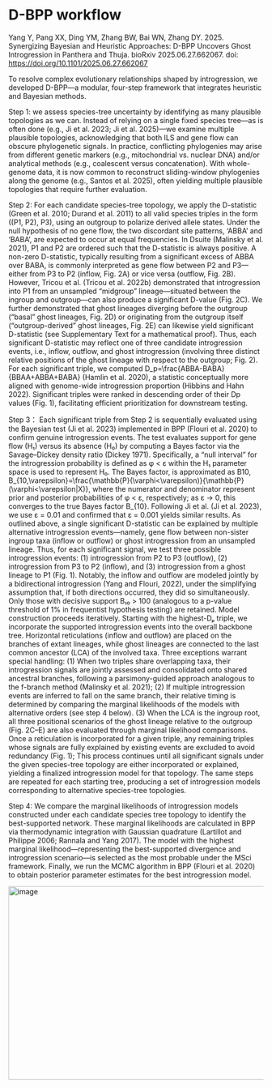 # D-BPP workflow

Yang Y, Pang XX, Ding YM, Zhang BW, Bai WN, Zhang DY. 2025. Synergizing Bayesian and Heuristic Approaches: D-BPP Uncovers Ghost Introgression in Panthera and Thuja. bioRxiv 2025.06.27.662067. doi: https://doi.org/10.1101/2025.06.27.662067

To resolve complex evolutionary relationships shaped by introgression, we developed D-BPP—a modular, four-step framework that integrates heuristic and Bayesian methods. 

Step 1:
we assess species-tree uncertainty by identifying as many plausible topologies as we can. Instead of relying on a single fixed species tree—as is often done (e.g., Ji et al. 2023; Ji et al. 2025)—we examine multiple plausible topologies, acknowledging that both ILS and gene flow can obscure phylogenetic signals. In practice, conflicting phylogenies may arise from different genetic markers (e.g., mitochondrial vs. nuclear DNA) and/or analytical methods (e.g., coalescent versus concatenation). With whole-genome data, it is now common to reconstruct sliding-window phylogenies along the genome (e.g., Santos et al. 2025), often yielding multiple plausible topologies that require further evaluation.

Step 2:
For each candidate species-tree topology, we apply the D-statistic (Green et al. 2010; Durand et al. 2011) to all valid species triples in the form ((P1, P2), P3), using an outgroup to polarize derived allele states. Under the null hypothesis of no gene flow, the two discordant site patterns, ‘ABBA’ and ‘BABA’, are expected to occur at equal frequencies. In Dsuite (Malinsky et al. 2021), P1 and P2 are ordered such that the D-statistic is always positive. A non-zero D-statistic, typically resulting from a significant excess of ABBA over BABA, is commonly interpreted as gene flow between P2 and P3—either from P3 to P2 (inflow, Fig. 2A) or vice versa (outflow, Fig. 2B). However, Tricou et al. (Tricou et al. 2022b) demonstrated that introgression into P1 from an unsampled “midgroup” lineage—situated between the ingroup and outgroup—can also produce a significant D-value (Fig. 2C). We further demonstrated that ghost lineages diverging before the outgroup (“basal” ghost lineages, Fig. 2D) or originating from the outgroup itself (“outgroup-derived” ghost lineages, Fig. 2E) can likewise yield significant D-statistic (see Supplementary Text for a mathematical proof). Thus, each significant D-statistic may reflect one of three candidate introgression events, i.e., inflow, outflow, and ghost introgression (involving three distinct relative positions of the ghost lineage with respect to the outgroup; Fig. 2). For each significant triple, we computed D_p=\frac{ABBA-BABA}{BBAA+ABBA+BABA} (Hamlin et al. 2020), a statistic conceptually more aligned with genome-wide introgression proportion (Hibbins and Hahn 2022). Significant triples were ranked in descending order of their Dp values (Fig. 1), facilitating efficient prioritization for downstream testing.

Step 3：
Each significant triple from Step 2 is sequentially evaluated using the Bayesian test (Ji et al. 2023) implemented in BPP (Flouri et al. 2020) to confirm genuine introgression events. The test evaluates support for gene flow (H₁) versus its absence (H₀) by computing a Bayes factor via the Savage–Dickey density ratio (Dickey 1971). Specifically, a “null interval” for the introgression probability is defined as φ < ε within the H₁ parameter space is used to represent H₀. The Bayes factor, is approximated as B10, B_{10,\varepsilon}=\frac{\mathbb{P}(\varphi<\varepsilon)}{\mathbb{P}(\varphi<\varepsilon|X)}, where the numerator and denominator represent prior and posterior probabilities of φ < ε, respectively; as ε → 0, this converges to the true Bayes factor B_{10}. Following Ji et al. (Ji et al. 2023), we use ε = 0.01 and confirmed that ε = 0.001 yields similar results. As outlined above, a single significant D-statistic can be explained by multiple alternative introgression events—namely, gene flow between non-sister ingroup taxa (inflow or outflow) or ghost introgression from an unsampled lineage. Thus, for each significant signal, we test three possible introgression events: (1) introgression from P2 to P3 (outflow), (2) introgression from P3 to P2 (inflow), and (3) introgression from a ghost lineage to P1 (Fig. 1). Notably, the inflow and outflow are modeled jointly by a bidirectional introgression (Yang and Flouri, 2022), under the simplifying assumption that, if both directions occurred, they did so simultaneously. Only those with decisive support B₁₀ > 100 (analogous to a p-value threshold of 1% in frequentist hypothesis testing) are retained. 
Model construction proceeds iteratively. Starting with the highest-Dₚ triple, we incorporate the supported introgression events into the overall backbone tree. Horizontal reticulations (inflow and outflow) are placed on the branches of extant lineages, while ghost lineages are connected to the last common ancestor (LCA) of the involved taxa. Three exceptions warrant special handling: (1) When two triples share overlapping taxa, their introgression signals are jointly assessed and consolidated onto shared ancestral branches, following a parsimony-guided approach analogous to the f-branch method (Malinsky et al. 2021); (2) If multiple introgression events are inferred to fall on the same branch, their relative timing is determined by comparing the marginal likelihoods of the models with alternative orders (see step 4 below). (3) When the LCA is the ingroup root, all three positional scenarios of the ghost lineage relative to the outgroup (Fig. 2C–E) are also evaluated through marginal likelihood comparisons. Once a reticulation is incorporated for a given triple, any remaining triples whose signals are fully explained by existing events are excluded to avoid redundancy (Fig. 1); This process continues until all significant signals under the given species-tree topology are either incorporated or explained, yielding a finalized introgression model for that topology. The same steps are repeated for each starting tree, producing a set of introgression models corresponding to alternative species-tree topologies.

Step 4:
We compare the marginal likelihoods of introgression models constructed under each candidate species tree topology to identify the best-supported network. These marginal likelihoods are calculated in BPP via thermodynamic integration with Gaussian quadrature (Lartillot and Philippe 2006; Rannala and Yang 2017). The model with the highest marginal likelihood—representing the best-supported divergence and introgression scenario—is selected as the most probable under the MSci framework. Finally, we run the MCMC algorithm in BPP (Flouri et al. 2020) to obtain posterior parameter estimates for the best introgression model.


<img width="697" height="382" alt="image" src="https://github.com/user-attachments/assets/51e8c5e0-394d-44a7-8097-e214ec6f84a0" />


